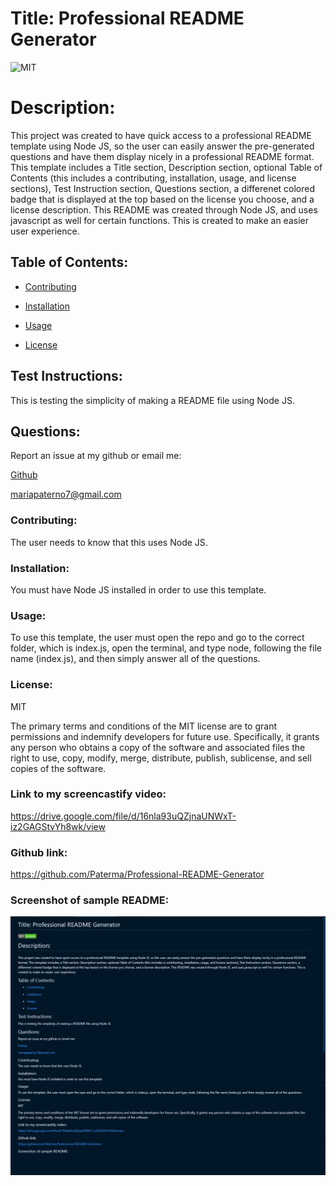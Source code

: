 

# Title: Professional README Generator


 ![MIT](https://img.shields.io/badge/MIT-License-brightgreen)

# Description:  
 This project was created to have quick access to a professional README template using Node JS, so the user can easily answer the pre-generated questions and have them display nicely in a professional README format. This template includes a Title section, Description section, optional Table of Contents (this includes a contributing, installation, usage, and license sections), Test Instruction section, Questions section, a differenet colored badge that is displayed at the top based on the license you choose, and a license description. This README was created through Node JS, and uses javascript as well for certain functions. This is created to make an easier user experience. 

## Table of Contents:  
 
  - [Contributing](#Contributing)

  - [Installation](#Installation) 

  - [Usage](#Usage) 

  - [License](#License)

  
## Test Instructions: 
 This is testing the simplicity of making a README file using Node JS.  
  
## Questions: 

Report an issue at my github or email me: 

[Github](https://github.com/paterma) 

mariapaterno7@gmail.com

### Contributing: 
 The user needs to know that this uses Node JS. 



### Installation: 
 You must have Node JS installed in order to use this template. 

### Usage: 
 To use this template, the user must open the repo and go to the correct folder, which is index.js, open the terminal, and type node, following the file name (index.js), and then simply answer all of the questions.  

### License: 
 MIT 

 The primary terms and conditions of the MIT license are to grant permissions and indemnify developers for future use. Specifically, it grants any person who obtains a copy of the software and associated files the right to use, copy, modify, merge, distribute, publish, sublicense, and sell copies of the software.

### Link to my screencastify video:
 https://drive.google.com/file/d/16nla93uQZjnaUNWxT-iz2GAGStvYh8wk/view

 ### Github link:
https://github.com/Paterma/Professional-README-Generator

 ### Screenshot of sample README:

![README Screenshot](/Develop/Screenshot-README.PNG)